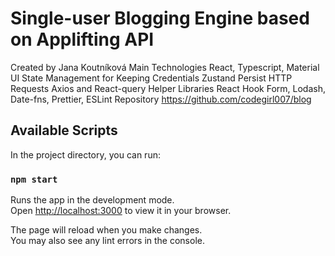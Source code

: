 # Single-user Blogging Engine based on Applifting API

Created by	                                Jana Koutníková
Main Technologies	                        React, Typescript, Material UI
State Management for Keeping Credentials	Zustand Persist
HTTP Requests	                            Axios and React-query
Helper Libraries	                        React Hook Form, Lodash, Date-fns, Prettier, ESLint
Repository	                                https://github.com/codegirl007/blog

## Available Scripts

In the project directory, you can run:

### `npm start`

Runs the app in the development mode.\
Open [http://localhost:3000](http://localhost:3000) to view it in your browser.

The page will reload when you make changes.\
You may also see any lint errors in the console.

